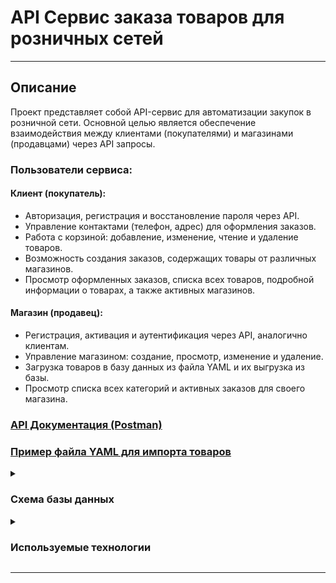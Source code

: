 <h1>API Сервис заказа товаров для розничных сетей</h1>

<hr>

<h2>Описание</h2>

<p>Проект представляет собой API-сервис для автоматизации закупок в розничной сети. Основной целью является обеспечение взаимодействия между клиентами (покупателями) и магазинами (продавцами) через API запросы.</p>

<h3>Пользователи сервиса:</h3>

<h4>Клиент (покупатель):</h4>
<ul>
  <li>Авторизация, регистрация и восстановление пароля через API.</li>
  <li>Управление контактами (телефон, адрес) для оформления заказов.</li>
  <li>Работа с корзиной: добавление, изменение, чтение и удаление товаров.</li>
  <li>Возможность создания заказов, содержащих товары от различных магазинов.</li>
  <li>Просмотр оформленных заказов, списка всех товаров, подробной информации о товарах, а также активных магазинов.</li>
</ul>

<h4>Магазин (продавец):</h4>
<ul>
  <li>Регистрация, активация и аутентификация через API, аналогично клиентам.</li>
  <li>Управление магазином: создание, просмотр, изменение и удаление.</li>
  <li>Загрузка товаров в базу данных из файла YAML и их выгрузка из базы.</li>
  <li>Просмотр списка всех категорий и активных заказов для своего магазина.</li>
</ul>

<h3><a href="https://documenter.getpostman.com/view/25907870/2s9Ykn92Za">API Документация (Postman)</a></h3>
<h3><a href="https://github.com/Edmaroff/retail-order-api/blob/main/retail_order_api/data/shop_1.yaml">Пример файла YAML для импорта товаров</a></h3>
<details>
  <summary><h3>Схема базы данных</h3></summary>
  <a href="https://drive.google.com/file/d/1z1P4F3oXjBnAK8kHxRroIrrPYS2sGIEr/view?usp=sharing" title='Python' target="_blank"><img align="center" src="https://github.com/Edmaroff/retail-order-api/blob/main/Схема_БД.jpg"/></a>
</details>

<details>
  <summary><h3>Используемые технологии</h3></summary>
    <ul>
      <li>Django</li>
      <li>Django REST framework</li>
      <li>Celery</li>
      <li>Redis</li>
      <li>Djoser</li>
    </ul>
</details>
<hr>
